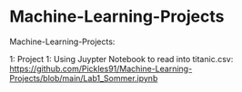 # Machine-Learning-Projects
Machine-Learning-Projects:

1: Project 1: Using Juypter Notebook to read into titanic.csv:
https://github.com/Pickles91/Machine-Learning-Projects/blob/main/Lab1_Sommer.ipynb
